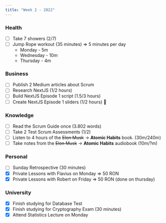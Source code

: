 ```yaml
---
title: "Week 2 - 2022"
---
```

### Health
- [ ] Take 7 showers (2/7)
- [ ] Jump Rope workout (35 minutes) => 5 minutes per day
	- Monday - 5m
	- Wednesday - 10m
	- Thursday - 4m

### Business
- [ ] Publish 2 Medium articles about Scrum
- [ ] Research NextJS (1/2 hours)
- [ ] Build NextJS Episode 1 script (1.5/3 hours)
- [ ] Create NextJS Episode 1 sliders (1/2 hours) 🌟

### Knowledge
- [ ] Read the Scrum Guide once (3.802 words)
- [ ] Take 2 Test Scrum Assessments (1/2)
- [ ] Listen to 4 hours of the ~~Elon Musk~~ -> **Atomic Habits** book. (30m/240m)
- [ ] Take notes from the ~~Elon Musk~~ -> **Atomic Habits** audiobook (10m/?m)

### Personal
- [ ] Sunday Retrospective (30 minutes)
- [x] Private Lessons with Flavius on Monday => 50 RON
- [x] Private Lessons with Robert on Friday => 50 RON (done on thursday)

### University 
- [x] Finish studying for Database Test
- [x] Finish studying for Cryptography Exam (30 minutes)
- [x] Attend Statistics Lecture on Monday